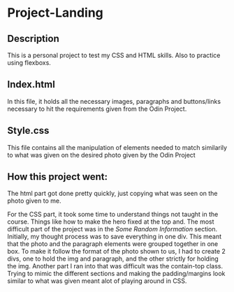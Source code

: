 # Project-Landing

## Description
This is a personal project to test my CSS and HTML skills. Also to practice using flexboxs.

## Index.html
In this file, it holds all the necessary images, paragraphs and buttons/links necessary to hit the requirements given from the Odin Project. 

## Style.css
This file contains all the manipulation of elements needed to match similarily to what was given on the desired photo given by the Odin Project




## How this project went:
The html part got done pretty quickly, just copying what was seen on the photo given to me. 

For the CSS part, it took some time to understand things not taught in the course. Things like how to make the hero fixed at the top and. 
The most difficult part of the project was in the *Some Random Information* section. Initially, my thought process was to save everything in one div. This meant that the photo and the paragraph elements were grouped together in one box. To make it follow the format of the photo shown to us, I had to create 2 divs, one to hold the img and paragraph, and the other strictly for holding the img. 
Another part I ran into that was difficult was the contain-top class. Trying to mimic the different sections and making the padding/margins look similar to what was given meant alot of playing around in CSS. 